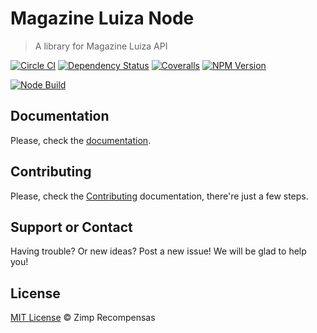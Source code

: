# Magazine Luiza Node

> A library for Magazine Luiza API

[![Circle CI][circle-image]][circle-url] [![Dependency Status][depstat-image]][depstat-url] [![Coveralls][coveralls-image]][coveralls-url] [![NPM Version][node-image]][node-url]

[![Node Build][nodei-image]][nodei-url]

## Documentation

Please, check the [documentation](https://git.gitbook.com/ZimpFidelidade/node-magazine-luiza).

## Contributing

Please, check the [Contributing](CONTRIBUTING.md) documentation, there're just a few steps.

## Support or Contact

Having trouble? Or new ideas? Post a new issue! We will be glad to help you!

## License

[MIT License](http://zimp.mit-license.org) © Zimp Recompensas

[circle-url]: https://circleci.com/gh/Zimpfidelidade/node-magazine-luiza
[circle-image]: https://circleci.com/gh/ZimpFidelidade/node-magazine-luiza.svg?style=svg
[depstat-url]: https://david-dm.org/ZimpFidelidade/node-magazine-luiza
[depstat-image]: https://david-dm.org/ZimpFidelidade/node-magazine-luiza.png
[coveralls-image]: https://coveralls.io/repos/ZimpFidelidade/node-magazine-luiza/badge.svg?branch=master&service=github
[coveralls-url]: https://coveralls.io/github/ZimpFidelidade/node-magazine-luiza?branch=master
[nodei-image]: https://nodei.co/npm/magazine-luiza.png
[nodei-url]: https://nodei.co/npm/magazine-luiza
[node-image]: https://badge.fury.io/js/magazine-luiza.svg
[node-url]: http://badge.fury.io/js/magazine-luiza
